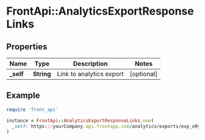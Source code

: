 # FrontApi::AnalyticsExportResponseLinks

## Properties

| Name | Type | Description | Notes |
| ---- | ---- | ----------- | ----- |
| **_self** | **String** | Link to analytics export | [optional] |

## Example

```ruby
require 'front_api'

instance = FrontApi::AnalyticsExportResponseLinks.new(
  _self: https://yourCompany.api.frontapp.com/analytics/exports/exp_o9y1a
)
```

